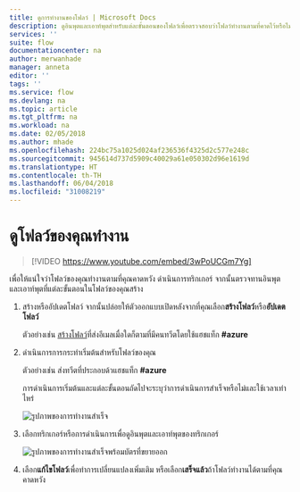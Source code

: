 ```yaml
---
title: ดูการทำงานของโฟลว์ | Microsoft Docs
description: ดูอินพุตและเอาท์พุตสำหรับแต่ละขั้นตอนของโฟลว์เพื่อตรวจสอบว่าโฟลว์ทำงานตามที่คาดไว้หรือไม่
services: ''
suite: flow
documentationcenter: na
author: merwanhade
manager: anneta
editor: ''
tags: ''
ms.service: flow
ms.devlang: na
ms.topic: article
ms.tgt_pltfrm: na
ms.workload: na
ms.date: 02/05/2018
ms.author: mhade
ms.openlocfilehash: 224bc75a1025d024af236536f4325d2c577e248c
ms.sourcegitcommit: 945614d737d5909c40029a61e050302d96e1619d
ms.translationtype: HT
ms.contentlocale: th-TH
ms.lasthandoff: 06/04/2018
ms.locfileid: "31008219"
---
```

# <a name="watch-your-flows-in-action"></a>ดูโฟลว์ของคุณทำงาน

>[!VIDEO https://www.youtube.com/embed/3wPoUCGm7Yg]

เพื่อให้แน่ใจว่าโฟลว์ของคุณทำงานตามที่คุณคาดหวัง ดำเนินการทริกเกอร์ จากนั้นตรวจทานอินพุตและเอาท์พุตที่แต่ละขั้นตอนในโฟลว์ของคุณสร้าง

1. สร้างหรืออัปเดตโฟลว์ จากนั้นปล่อยให้ตัวออกแบบเปิดหลังจากที่คุณเลือก**สร้างโฟลว์**หรือ**อัปเดตโฟลว์**

     ตัวอย่างเช่น [สร้างโฟลว์](get-started-logic-flow.md)ที่ส่งอีเมลเมื่อใดก็ตามที่มีคนทวีตโดยใช้แฮชแท็ก **#azure**
1. ดำเนินการการกระทำเริ่มต้นสำหรับโฟลว์ของคุณ

    ตัวอย่างเช่น ส่งทวีตที่ประกอบด้วแฮชแท็ก **#azure**

    การดำเนินการเริ่มต้นและแต่ละขั้นตอนถัดไปจะระบุว่าการดำเนินการสำเร็จหรือไม่และใช้เวลาเท่าไหร่

    ![รูปภาพของการทำงานสำเร็จ](./media/see-a-flow-run/successful-flow-run.png)
1. เลือกทริกเกอร์หรือการดำเนินการเพื่อดูอินพุตและเอาท์พุตของทริกเกอร์

    ![รูปภาพของการทำงานสำเร็จพร้อมบัตรที่ขยายออก](./media/see-a-flow-run/successful-flow-expanded-cards.png)
1. เลือก**แก้ไขโฟลว์**เพื่อทำการเปลี่ยนแปลงเพิ่มเติม หรือเลือก**เสร็จแล้ว**ถ้าโฟลว์ทำงานได้ตามที่คุณคาดหวัง
